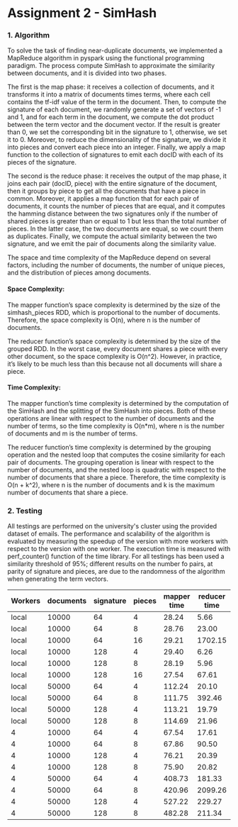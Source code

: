 # Assignment 2 - SimHash

### 1. Algorithm

To solve the task of finding near-duplicate documents, we implemented a MapReduce algorithm in pyspark using the
functional programming paradigm. The process compute SimHash to approximate the similarity between documents, and it is
divided into two phases.

The first is the map phase: it receives a collection of documents, and it transforms it into a matrix of documents times
terms, where each cell contains the tf-idf value of the term in the document. Then, to compute the signature of each 
document, we randomly generate a set of vectors of -1 and 1, and for each term in the document, we compute the dot 
product between the term vector and the document vector. If the result is greater than 0, we set the corresponding bit 
in the signature to 1, otherwise, we set it to 0. Moreover, to reduce the dimensionality of the signature, we divide it 
into pieces and convert each piece into an integer. Finally, we apply a map function to the collection of signatures to
emit each docID with each of its pieces of the signature.

The second is the reduce phase: it receives the output of the map phase, it joins each pair  (docID, piece) with the
entire signature of the document, then it groups by piece to get all the documents that have a piece in common. Moreover,
it applies a map function that for each pair of documents, it counts the number of pieces that are equal, and it computes 
the hamming distance between the two signatures only if the number of shared pieces is greater than or equal to 1 but 
less than the total number of pieces. In the latter case, the two documents are equal, so we count them as duplicates. 
Finally, we compute the actual similarity between the two signature, and we emit the pair of documents along the 
similarity value.

The space and time complexity of the MapReduce depend on several factors, including the number of documents, the 
number of unique pieces, and the distribution of pieces among documents.

#### Space Complexity:

The mapper function’s space complexity is determined by the size of the simhash_pieces RDD, which is 
proportional to the number of documents. Therefore, the space complexity is O(n), where n is the number of documents.

The reducer function’s space complexity is determined by the size of the grouped RDD. In the worst case, every
document shares a piece with every other document, so the space complexity is O(n^2). However, in practice, it’s likely 
to be much less than this because not all documents will share a piece.

#### Time Complexity:

The mapper function’s time complexity is determined by the computation of the SimHash and the splitting of the
SimHash into pieces. Both of these operations are linear with respect to the number of documents and the number of terms,
so the time complexity is O(n*m), where n is the number of documents and m is the number of terms.

The reducer function’s time complexity is determined by the grouping operation and the nested loop that 
computes the cosine similarity for each pair of documents. The grouping operation is linear with respect to the number 
of documents, and the nested loop is quadratic with respect to the number of documents that share a piece. Therefore, 
the time complexity is O(n + k^2), where n is the number of documents and k is the maximum number of documents that 
share a piece.

### 2. Testing

All testings are performed on the university's cluster using the provided dataset of emails. The performance and scalability of 
the algorithm is evaluated by measuring the speedup of the version with more workers with respect to the version with
one worker. The execution time is measured with perf_counter() function of the time library. For all testings has been
used a similarity threshold of 95%; different results on the number fo pairs, at parity of signature and pieces, are due
to the randomness of the algorithm when generating the term vectors.

| Workers | documents | signature | pieces | mapper time | reducer time | total time | similar pairs | duplicates |
|---------|-----------|-----------|--------|-------------|--------------|------------|---------------|------------|
| local   | 10000     | 64        | 4      | 28.24       | 5.66         | 33.90      | 261           | 338        |
| local   | 10000     | 64        | 8      | 28.76       | 23.00        | 51.76      | 1011          | 527        |
| local   | 10000     | 64        | 16     | 29.21       | 1702.15      | 1731.36    | 3591          | 9428       |
| local   | 10000     | 128       | 4      | 29.40       | 6.26         | 35.66      | 91            | 323        |
| local   | 10000     | 128       | 8      | 28.19       | 5.96         | 34.15      | 392           | 325        |
| local   | 10000     | 128       | 16     | 27.54       | 67.61        | 95.15      | 1203          | 711        |
| local   | 50000     | 64        | 4      | 112.24      | 20.10        | 132.34     | 7583          | 11041      |
| local   | 50000     | 64        | 8      | 111.75      | 392.46       | 504.21     | 35965         | 12460      |
| local   | 50000     | 128       | 4      | 113.21      | 19.79        | 133.00     | 3137          | 9900       |
| local   | 50000     | 128       | 8      | 114.69      | 21.96        | 136.65     | 11121         | 9901       |
| 4       | 10000     | 64        | 4      | 67.54       | 17.61        | 85.15      | 217           | 338        |
| 4       | 10000     | 64        | 8      | 67.86       | 90.50        | 108.11     | 974           | 527        |
| 4       | 10000     | 128       | 4      | 76.21       | 20.39        | 96.60      | 80            | 317        |
| 4       | 10000     | 128       | 8      | 75.90       | 20.82        | 96.72      | 374           | 318        |
| 4       | 50000     | 64        | 4      | 408.73      | 181.33       | 590.06     | 7321          | 11171      |
| 4       | 50000     | 64        | 8      | 420.96      | 2099.26      | 2520.22    | 35572         | 12610      |
| 4       | 50000     | 128       | 4      | 527.22      | 229.27       | 756.49     | 3117          | 9939       |
| 4       | 50000     | 128       | 8      | 482.28      | 211.34       | 693.62     | 11427         | 9943       |